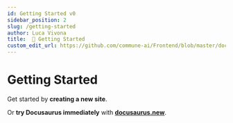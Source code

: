 ```yaml
---
id: Getting Started v0
sidebar_position: 2
slug: /getting-started
author: Luca Vivona
title:  🏃 Getting Started
custom_edit_url: https://github.com/commune-ai/Frontend/blob/master/docs/get_started.md
---
```

# Getting Started

Get started by **creating a new site**.

Or **try Docusaurus immediately** with **[docusaurus.new](https://docusaurus.new)**.


